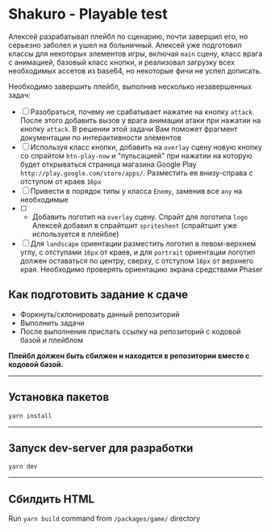 # Shakuro - Playable test

Алексей разрабатывал плейбл по сценарию, почти завершил его, но серьезно заболел и ушел на больничный.
Алексей уже подготовил классы для некоторых элементов игры, включая `main` сцену, класс врага с анимацией, базовый класс кнопки, и реализовал загрузку всех необходимых ассетов из base64, но некоторые фичи не успел дописать.

Необходимо завершить плейбл, выполнив несколько незавершенных задач:
- [ ] Разобраться, почему не срабатывает нажатие на кнопку `attack`. После этого добавить вызов у врага анимации атаки при нажатии на кнопку `attack`. В решении этой задачи Вам поможет фрагмент документации по интерактивности элементов
- [ ] Используя класс кнопки, добавить на `overlay` сцену новую кнопку со спрайтом `btn-play-now` и "пульсацией" при нажатии на которую будет открываться страница магазина Google Play `http://play.google.com/store/apps/`. Разместить ее внизу-справа с отступом от краев `16px`
- [ ] Привести в порядок типы у класса `Enemy`, заменив все `any` на необходимые
- [ ] - Добавить логотип на `overlay` сцену. Спрайт для логотипа `logo` Алексей добавил в спрайтшит `spritesheet` (спрайтшит уже используется в плейбле)
- [ ] Для `landscape` ориентации разместить логотип в левом-верхнем углу, с отступами `16px` от краев, и для `portrait` ориентации логотип должен оставаться по центру, сверху, с отступом `16px` от верхнего края. Необходимо проверять ориентацию экрана средствами Phaser

## Как подготовить задание к сдаче

- Форкнуть/склонировать данный репозиторий
- Выполнить задачи
- После выполнения прислать ссылку на репозиторий с кодовой базой и плейблом

**Плейбл должен быть сбилжен и находится в репозитории вместе с кодовой базой.**

---

## Установка пакетов

`yarn install`

---

## Запуск dev-server для разработки

`yarn dev`

---

## Сбилдить HTML

Run `yarn build` command from `/packages/game/` directory
